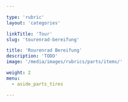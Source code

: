 ```yaml
---

type: 'rubric'
layout: 'categories'

linkTitle: 'Tour'
slug: 'tourenrad-bereifung'

title: 'Rourenrad Bereifung'
description: 'TODO'
image: '/media/images/rubrics/parts/items/'

weight: 2
menu:
  - aside_parts_tires  

---
```

